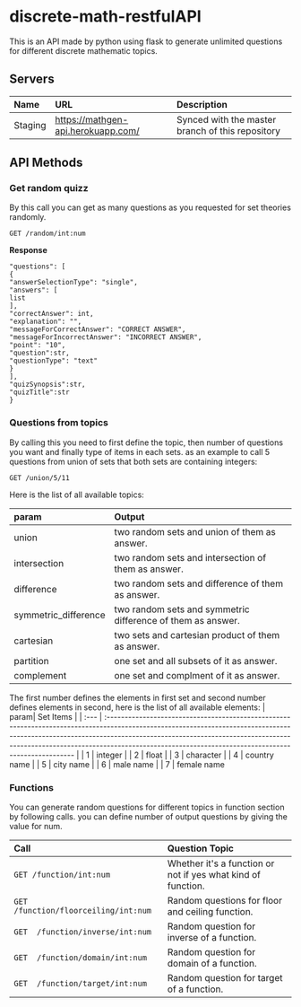 # discrete-math-restfulAPI

This is an API made by python using flask to generate unlimited questions for different discrete mathematic topics.

## Servers

| Name            | URL                 | Description                                                                                                   |
| :-------------- | :------------------ | :------------------------------------------------------------------------------------------------------------ |
| Staging     | https://mathgen-api.herokuapp.com/ | Synced with the master branch of this repository                |

## API Methods

### Get random quizz
By this call you can get as many questions as you requested for set theories randomly.

```HTTP
GET /random/int:num
```

**Response**

```{
"questions": [
{
"answerSelectionType": "single",
"answers": [
list
],
"correctAnswer": int,
"explanation": "",
"messageForCorrectAnswer": "CORRECT ANSWER",
"messageForIncorrectAnswer": "INCORRECT ANSWER",
"point": "10",
"question":str,
"questionType": "text"
}
],
"quizSynopsis":str,
"quizTitle":str
}
```

### Questions from topics

By calling this you need to first define the topic, then number of questions you want and finally type of items in each sets.
as an example to call 5 questions from union of sets that both sets are containing integers:

```HTTP
GET /union/5/11
```

Here is the list of all available topics:

| param     | Output                                                                                                                                                                                                                                                                                                      |
| :-------- | :--------------------------------------------------------------------------------------------------------------------------------------------------------------------------------------------------------------------------------------------------------------------------------------------------------------- |
| union    | two random sets and union of them as answer.                                                                                                                                                                                                                                                             |
| intersection  | two random sets and intersection of them as answer.                                                                                                                                                                                                                                                                                     |
| difference     | two random sets and difference of them as answer.                                                                                                                                                                                                                                                   |
| symmetric_difference      | two random sets and symmetric difference of them as answer.                                                                                                                                                                                                                                                                    |
| cartesian | two sets and cartesian product of them as answer.                                                                                                                                                                                                                                            |
| partition | one set and all subsets of it as answer.                                                                                                                                                                                                                                           |
| complement      | one set and complment of it as answer.

The first number defines the elements in first set and second number defines elements in second, here is the list of all available elements:
| param| Set Items                                                                                                                                                                                                                                                                                                      |
| :--- | :--------------------------------------------------------------------------------------------------------------------------------------------------------------------------------------------------------------------------------------------------------------------------------------------------------------- |
| 1    | integer                                                                                                                                                                                                                                                            |
| 2    | float                                                                                                                                                                                                                                                                                     |
| 3    | character                                                                                                                                                                                                                                                  |
| 4    | country name                                                                                                                                                                                                                                                                    |
| 5    | city name                                                                                                                                                                                                                                            |
| 6    | male name                                                                                                                                                                                                                                           |
| 7    | female name


### Functions

You can generate random questions for different topics in function section by following calls. you can define number of output questions by giving the value for num.

| Call| Question Topic                                                                                                                                                                                                                                                                                                     |
| :--- | :--------------------------------------------------------------------------------------------------------------------------------------------------------------------------------------------------------------------------------------------------------------------------------------------------------------- |
| ```GET /function/int:num```    | Whether it's a function or not if yes what kind of function.                                                                                                                                                                                                         |
|  ```GET /function/floorceiling/int:num```    | Random questions for floor and ceiling function.                                                                                                                                                                                                                                                                                     |
| ```GET  /function/inverse/int:num```|Random question for inverse of a function.                                                                                                                                                                                           |
| ```GET  /function/domain/int:num```| Random question for domain of a function.                                                                                                                                                                                                                       |
| ```GET  /function/target/int:num```| Random question for target of a function.                                                                                                                                                                                                            |
